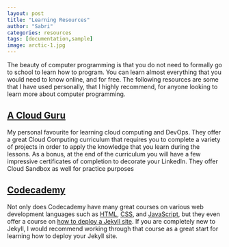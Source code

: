 ```yaml
---
layout: post
title: "Learning Resources"
author: "Sabri"
categories: resources
tags: [documentation,sample]
image: arctic-1.jpg
---
```


The beauty of computer programming is that you do not need to formally go to school to learn how to program. You can learn almost everything that you would need to know online, and for free. The following resources are some that I have used personally, that I highly recommend, for anyone looking to learn more about computer programming.

## [A Cloud Guru](https://acloudguru.com/)

My personal favourite for learning cloud computing and DevOps. They offer a great Cloud Computing curriculum that requires you to complete a variety of projects in order to apply the knowledge that you learn during the lessons. As a bonus, at the end of the curriculum you will have a few impressive certificates of completion to decorate your LinkedIn. They offer Cloud Sandbox as well for practice purposes

## [Codecademy](https://www.codecademy.com/)

Not only does Codecademy have many great courses on various web development languages such as [HTML](https://www.codecademy.com/learn/learn-html), [CSS](https://www.codecademy.com/learn/learn-css), and [JavaScript](https://www.codecademy.com/learn/introduction-to-javascript), but they even offer a course on [how to deploy a Jekyll site](https://www.codecademy.com/learn/deploy-a-website). If you are completely new to Jekyll, I would recommend working through that course as a great start for learning how to deploy your Jekyll site.